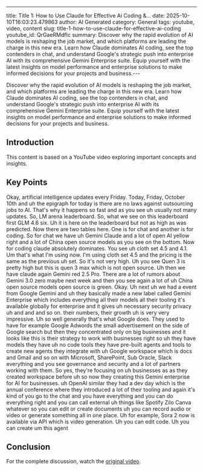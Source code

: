 ---
title: Title 1: How to Use Claude for Effective Ai Coding &...
date: 2025-10-10T16:03:23.479863
author: AI Generated
category: General
tags: youtube, video, content
slug: title-1-how-to-use-claude-for-effective-ai-coding
youtube_id: QrGaeRMdfIc
summary: Discover why the rapid evolution of AI models is reshaping the job market, and which platforms are leading the charge in this new era. Learn how Claude dominates AI coding, see the top contenders in chat, and understand Google's strategic push into enterprise AI with its comprehensive Gemini Enterprise suite. Equip yourself with the latest insights on model performance and enterprise solutions to make informed decisions for your projects and business.---

Discover why the rapid evolution of AI models is reshaping the job market, and which platforms are leading the charge in this new era. Learn how Claude dominates AI coding, see the top contenders in chat, and understand Google's strategic push into enterprise AI with its comprehensive Gemini Enterprise suite. Equip yourself with the latest insights on model performance and enterprise solutions to make informed decisions for your projects and business.

## Introduction

This content is based on a YouTube video exploring important concepts and insights.

## Key Points

Okay, artificial intelligence updates every Friday. Today, Friday, October 10th and uh the epigraph for today is there are no laws against outsourcing jobs to AI. That's why it happens so fast and as you see uh usually not many updates. So, LM arena leaderboard. So, what we see on this leaderboard first GLM 4.6 six. Uh it is here on the leaderboard but not as high as was predicted. Now there are two tables here. One is for chat and another is for coding. So for chat we have uh Gemini Claude and a lot of open AI yellow right and a lot of China open source models as you see on the bottom. Now for coding claude absolutely dominates. You see uh cloth set 4.5 and 4.1. Um that's what I'm using now. I'm using cloth set 4.5 and the pricing is the same as the previous uh set. So it's not very high. Uh you see Quen 3 is pretty high but this is quen 3 max which is not open source. Uh then we have claude again Gemini red 2.5 Pro. There are a lot of rumors about Gemini 3.0 zero maybe next week and then you see again a lot of uh China open source models open source is green. Okay. Uh next uh we had a event from Google Gemini and uh they basically made a new label called Gemini Enterprise which includes everything all their models all their tooling it's available globally for enterprise and it gives uh necessary security privacy uh and and and so on. their numbers, their growth uh is very very impressive. Uh so well generally that's what Google does. They used to have for example Google Adwords the small advertisement on the side of Google search but then they concentrated only on big businesses and it looks like this is their strategy to work with businesses right so uh they have models they have uh no code tools they have pre-built agents and tools to create new agents they integrate with uh Google workspace which is docs and Gmail and so on with Microsoft, SharePoint, Sub Oracle, Slack everything and you see governance and security and a lot of partners working with them. So yes, they're focusing on uh businesses as as they created workspace before uh so now they creating this Gemini enterprise for AI for businesses. uh OpenAI similar they had a dev day which is the annual conference where they introduced a lot of their tooling and again it's kind of you go to the chat and you have everything and you can do everything right and you can call external uh things like Spotify Zilo Canva whatever so you can edit or create documents uh you can record audio or video or generate something all in one place. Uh for example, Sora 2 now is available via API which is video generation. Uh you can edit code. Uh you can create um this agent

## Conclusion

For the complete discussion, watch the [original video](https://www.youtube.com/watch?v=QrGaeRMdfIc).